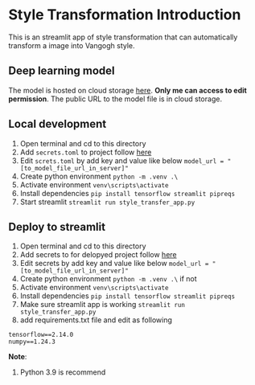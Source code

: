 # Style Transformation Introduction

This is an streamlit app of style transformation that
can automatically transform a image into Vangogh style.

## Deep learning model

The model is hosted on cloud storage [here](https://console.cloud.google.com/storage/browser?project=ml-models-413605&prefix=&forceOnBucketsSortingFiltering=true). **Only me can access to edit permission**. The public URL to the model file is in cloud
storage.

## Local development

1. Open terminal and cd to this directory
2. Add `secrets.toml` to project follow [here](https://blog.streamlit.io/secrets-in-sharing-apps/)
3. Edit `screts.toml` by add key and value like below
   `model_url = "[to_model_file_url_in_server]"`
4. Create python environment `python -m .venv .\`
5. Activate environment `venv\scripts\activate`
6. Install dependencies `pip install tensorflow streamlit pipreqs`
7. Start streamlit `streamlit run style_transfer_app.py`

## Deploy to streamlit

1. Open terminal and cd to this directory
2. Add secrets to for delopyed project follow [here](https://blog.streamlit.io/secrets-in-sharing-apps/)
3. Edit secrets by add key and value like below
   `model_url = "[to_model_file_url_in_server]"`
4. Create python environment `python -m .venv .\` if not
5. Activate environment `venv\scripts\activate`
6. Install dependencies `pip install tensorflow streamlit pipreqs`
7. Make sure streamlit app is working `streamlit run style_transfer_app.py`
8. add requirements.txt file and edit as following

```
tensorflow==2.14.0
numpy==1.24.3
```

**Note**:

1. Python 3.9 is recommend
